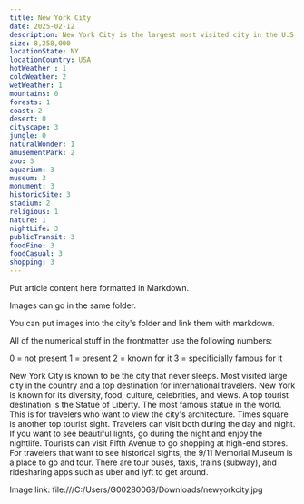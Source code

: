 ```yaml
---
title: New York City
date: 2025-02-12
description: New York City is the largest most visited city in the U.S. Known for its diversity, opportunities, and tourism.
size: 8,258,000
locationState: NY
locationCountry: USA
hotWeather : 1
coldWeather: 2
wetWeather: 1
mountains: 0
forests: 1
coast: 2
desert: 0
cityscape: 3
jungle: 0
naturalWonder: 1
amusementPark: 2
zoo: 3
aquarium: 3
museum: 3
monument: 3
historicSite: 3
stadium: 2
religious: 1
nature: 1
nightLife: 3
publicTransit: 3
foodFine: 3
foodCasual: 3
shopping: 3
---
```


Put article content here formatted in Markdown.

Images can go in the same folder.

You can put images into the city's folder and link them with markdown.

All of the numerical stuff in the frontmatter use the following numbers:

0 = not present
1 = present
2 = known for it
3 = specificially famous for it



New York City is known to be the city that never sleeps. Most visited large city in the country and a top destination for international travelers. New York is known for its diversity, food, culture, celebrities, and views. A top tourist destination is the Statue of Liberty. The most famous statue in the world. This is for travelers who want to view the city's architecture. Times square is another top tourist sight. Travelers can visit both during the day and night. If you want to see beautiful lights, go during the night and enjoy the nightlife. Tourists can visit Fifth Avenue to go shopping at high-end stores. For travelers that want to see historical sights, the 9/11 Memorial Museum is a place to go and tour.
There are tour buses, taxis, trains (subway), and ridesharing apps such as uber and lyft to get around. 

Image link: file:///C:/Users/G00280068/Downloads/newyorkcity.jpg
